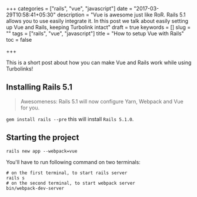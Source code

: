 +++
categories = ["rails", "vue", "javascript"]
date = "2017-03-29T10:58:41+05:30"
description = "Vue is awesome just like RoR. Rails 5.1 allows you to use easily integrate it. In this post we talk about easily setting up Vue and Rails, keeping Turbolink intact"
draft = true
keywords = []
slug = ""
tags = ["rails", "vue", "javascript"]
title = "How to setup Vue with Rails"
toc = false

+++

This is a short post about how you can make Vue and Rails work while using Turbolinks!

## Installing Rails 5.1

> Awesomeness: Rails 5.1 will now configure Yarn, Webpack and Vue for you.

`gem install rails --pre` this will install `Rails 5.1.0`.

## Starting the project

```
rails new app --webpack=vue
```

You'll have to run following command on two terminals:

```
# on the first terminal, to start rails server
rails s
# on the second terminal, to start webpack server
bin/webpack-dev-server
```

##

